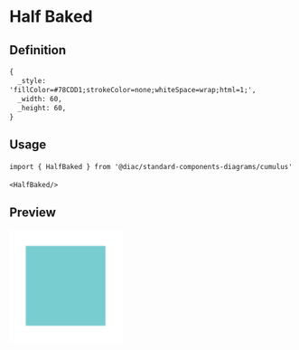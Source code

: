 # Half Baked

## Definition

```
{
  _style: 'fillColor=#78CDD1;strokeColor=none;whiteSpace=wrap;html=1;',
  _width: 60,
  _height: 60,
}
```

## Usage

```
import { HalfBaked } from '@diac/standard-components-diagrams/cumulus'

<HalfBaked/>
```

## Preview

<img src="./half-baked.png" width="200"/>
